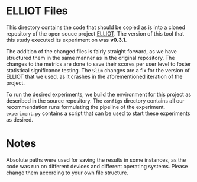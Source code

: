 # ELLIOT Files

This directory contains the code that should be copied as is into a cloned repository of the open souce project [ELLIOT](https://github.com/sisinflab/elliot). The version of this tool that this study executed its experiment on was **v0.3.1**.

The addition of the changed files is fairly straight forward, as we have structured them in the same manner as in the original repository. The changes to the metrics are done to save their scores per user level to foster statistical significance testing. The `Slim` changes are a fix for the version of ELLIOT that we used, as it crashes in the aforementioned iteration of the project.

To run the desired experiments, we build the environment for this project as described in the source repository. The `configs` directory contains all our recommendation runs formulating the pipeline of the experiment. `experiment.py` contains a script that can be used to start these experiments as desired.

# Notes

Absolute paths were used for saving the results in some instances, as the code was run on different devices and different operating systems. Please change them according to your own file structure.